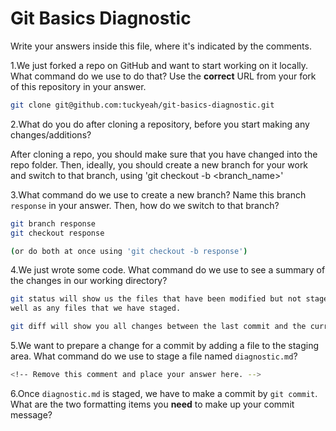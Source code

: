 # Git Basics Diagnostic

Write your answers inside this file, where it's indicated by the comments.

1.We just forked a repo on GitHub and want to start working on it locally.
What command do we use to do that? Use the **correct** URL from your fork of
this repository in your answer.

```sh
git clone git@github.com:tuckyeah/git-basics-diagnostic.git
```

2.What do you do after cloning a repository, before you start making any
changes/additions?

After cloning a repo, you should make sure that you have changed into the repo folder. Then, ideally, you should create a new branch for your work and switch
to that branch, using 'git checkout -b <branch_name>'

3.What command do we use to create a new branch? Name this branch `response`
    in your answer. Then, how do we switch to that branch?

```sh
git branch response
git checkout response

(or do both at once using 'git checkout -b response')
```

4.We just wrote some code. What command do we use to see a summary of the
    changes in our working directory?

```sh
git status will show us the files that have been modified but not staged, as
well as any files that we have staged.

git diff will show you all changes between the last commit and the current state of the files.
```

5.We want to prepare a change for a commit by adding a file to the staging
    area. What command do we use to stage a file named `diagnostic.md`?

```sh
<!-- Remove this comment and place your answer here. -->
```

6.Once `diagnostic.md` is staged, we have to make a commit by `git commit`.
What are the two formatting items you **need** to make up your commit message?

<!-- Remove this comment and place your answer here. -->
